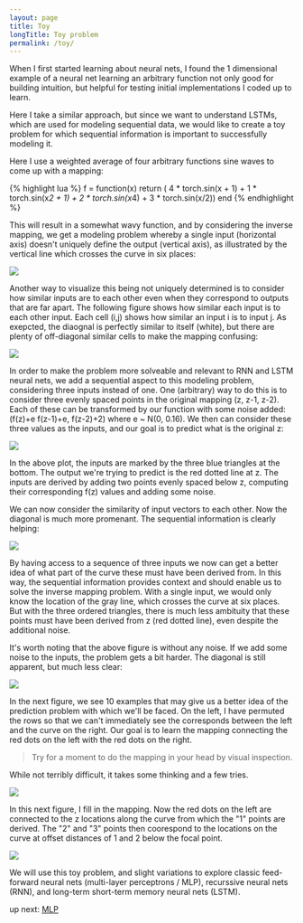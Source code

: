 ```yaml
---
layout: page
title: Toy
longTitle: Toy problem
permalink: /toy/
---
```


When I first started learning about neural nets, I found the 1 dimensional example of a neural net learning an arbitrary function not only good for building intuition, but helpful for testing initial implementations I coded up to learn. 

Here I take a similar approach, but since we want to understand LSTMs, which are used for modeling sequential data, we would like to create a toy problem for which sequential information is important to successfully modeling it.

Here I use a weighted average of four arbitrary functions sine waves to come up with a mapping:

{% highlight lua %}
f = function(x) return (
    4 * torch.sin(x + 1) +
    1 * torch.sin(x*2 + 1) +
    2 * torch.sin(x*4) +
    3 * torch.sin(x/2))
end
{% endhighlight %}

This will result in a somewhat wavy function, and by considering the inverse mapping, we get a modeling problem whereby a single input (horizontal axis) doesn't uniquely define the output (vertical axis), as illustrated by the vertical line which crosses the curve in six places:

<div class="standard-image">
  <img src="{{"/assets/toy/figure_1-1.png" | prepend: site.baseurl }}">
</div>

Another way to visualize this being not uniquely determined is to consider how similar inputs are to each other even when they correspond to outputs that are far apart. The following figure shows how similar each input is to each other input. Each cell (i,j) shows how similar an input i is to input j. As exepcted, the diaognal is perfectly similar to itself (white), but there are plenty of off-diagonal similar cells to make the mapping confusing:

<div class="standard-image">
  <img src="{{"/assets/toy/figure_4a-1.png" | prepend: site.baseurl }}">
</div>

In order to make the problem more solveable and relevant to RNN and LSTM neural nets, we add a sequential aspect to this modeling problem, considering three inputs instead of one. One (arbitrary) way to do this is to consider three evenly spaced points in the original mapping (z, z-1, z-2). Each of these can be transformed by our function with some noise added: (f(z)+e f(z-1)+e, f(z-2)+2) where e ~ N(0, 0.16). We then can consider these three values as the inputs, and our goal is to predict what is the original z:

<div class="standard-image">
  <img src="{{"/assets/toy/figure_2-1.png" | prepend: site.baseurl }}">
</div>

In the above plot, the inputs are marked by the three blue triangles at the bottom. The output we're trying to predict is the red dotted line at z. The inputs are derived by adding two points evenly spaced below z, computing their corresponding f(z) values and adding some noise.

We can now consider the similarity of input vectors to each other. Now the diagonal is much more promenant. The sequential information is clearly helping:

<div class="standard-image">
  <img src="{{"/assets/toy/figure_4b-1.png" | prepend: site.baseurl }}">
</div>

By having access to a sequence of three inputs we now can get a better idea of what part of the curve these must have been derived from. In this way, the sequential information provides context and should enable us to solve the inverse mapping problem. With a single input, we would only know the location of the gray line, which crosses the curve at six places. But with the three ordered triangles, there is much less ambituity that these points must have been derived from z (red dotted line), even despite the additional noise.

It's worth noting that the above figure is without any noise. If we add some noise to the inputs, the problem gets a bit harder. The diagonal is still apparent, but much less clear:

<div class="standard-image">
  <img src="{{"/assets/toy/figure_4c-1.png" | prepend: site.baseurl }}">
</div>

In the next figure, we see 10 examples that may give us a better idea of the prediction problem with which we'll be faced.
On the left, I have permuted the rows so that we can't immediately see the corresponds between the left and the curve on the right. Our goal is to learn the mapping connecting the red dots on the left with the red dots on the right.

> Try for a moment to do the mapping in your head by visual inspection.

While not terribly difficult, it takes some thinking and a few tries.

<div class="full-width-image">
  <img src="{{"/assets/toy/figure_3-1.png" | prepend: site.baseurl }}">
</div>

In this next figure, I fill in the mapping. Now the red dots on the left are connected to the z locations along the curve from which the "1" points are derived. The "2" and "3" points then coorespond to the locations on the curve at offset distances of 1 and 2 below the focal point.

<div class="full-width-image">
  <img src="{{"/assets/toy/figure_3-2.png" | prepend: site.baseurl }}">
</div>

We will use this toy problem, and slight variations to explore classic feed-forward neural nets (multi-layer perceptrons / MLP), recurssive neural nets (RNN), and long-term short-term memory neural nets (LSTM).

<div class='next-page text-center'>
  up next: <a class='page-link' href="{{ "/mlp/" | prepend: site.baseurl }}">MLP</a>
</div>

